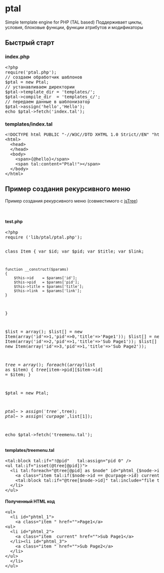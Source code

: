 # ptal
Simple template engine for PHP (TAL based)
Поддерживает циклы, условия, блоковые функции, функции атрибутов и модификаторы


<h2>Быстрый старт</h2>


<h3>
	index.php</h3>
<pre class="brush:php;ruler:true;highlight: [1];">&lt;?php
require(&#39;ptal.php&#39;);
// создаем обработчик шаблонов
$ptal = new Ptal;
// устанавливаем директории
$ptal-&gt;template_dir = &#39;templates/&#39;;
$ptal-&gt;compile_dir  = &#39;templates_c/&#39;;
// передаем данные в шаблонизатор
$ptal-&gt;assign(&#39;hello&#39;,&#39;Hello&#39;);
echo $ptal-&gt;fetch(&#39;index.tal&#39;);
</pre>
<h3>
	templates/index.tal</h3>
<pre class="brush:xml;highlight: [1];">&lt;!DOCTYPE html PUBLIC &quot;-//W3C//DTD XHTML 1.0 Strict//EN&quot; &quot;http://www.w3.org/TR/xhtml1/DTD/xhtml1-strict.dtd&quot;&gt;
&lt;html&gt;
  &lt;head&gt;
  &lt;/head&gt;
  &lt;body&gt;
    &lt;span&gt;{@hello}&lt;/span&gt;
    &lt;span tal:content=&quot;Ptal!&quot;&gt;&lt;/span&gt;
  &lt;/body&gt;
&lt;/html&gt;</pre>

<h2>Пример создания рекурсивного меню</h2>
<p>
	Пример создания рекурсивного меню (совместимого с <a href="http://jstree.com/">jsTree</a>)</p>
<p>
	&nbsp;</p>
<h4>
	test.php</h4>
<pre class="brush:php;highlight: [1];">&lt;?php
require (&#39;lib/ptal/ptal.php&#39;);

class Item
{
    var $id;
    var $pid;
    var $title;
    var $link;
    
    function __construct($params)
    {
        $this->id    = $params['id'];
        $this->pid   = $params['pid'];
        $this->title = $params['title'];
        $this->link  = $params['link'];
    }
}

$list = array();
$list[] = new Item(array('id'=>1,'pid'=>0,'title'=>'Page1'));
$list[] = new Item(array('id'=>2,'pid'=>1,'title'=>'Sub Page1'));
$list[] = new Item(array('id'=>3,'pid'=>1,'title'=>'Sub Page2'));

$tree = array();
foreach ((array)$list as $item)
{
    $tree[$item->pid][$item->id] = $item;
}

$ptal = new Ptal;

$ptal->assign('tree',$tree);
$ptal->assign('curpage',$list[1]);

echo $ptal->fetch('treemenu.tal');
</pre>

<h4>
	templates/treemenu.tal</h4>
<pre class="brush:xml;">&lt;tal:block tal:if=&quot;!@pid&quot;   tal:assign=&quot;pid 0&quot; /&gt;
&lt;ul tal:if=&quot;isset(@tree[@pid])&quot;&gt;
  &lt;li tal:foreach=&quot;@tree[@pid] as $node&quot; id=&quot;phtml_{$node-&gt;id}&quot;&gt;
    &lt;a class=&quot;item tal:if($node-&gt;id == @curpage-&gt;id) current&quot; href=&quot;{$node-&gt;link}&quot;&gt;{$node-&gt;title}&lt;/a&gt;
    &lt;tal:block tal:if=&quot;@tree[$node-&gt;id]&quot; tal:include=&quot;file treemenu.tal;pid {$node-&gt;id};&quot; /&gt;    
  &lt;/li&gt;
&lt;/ul&gt;
</pre>

<h4>
	Полученный HTML код</h4>
<pre class="brush:xml;">&lt;ul&gt;
  &lt;li id=&quot;phtml_1&quot;&gt;
    &lt;a class=&quot;item &quot; href=&quot;&quot;&gt;Page1&lt;/a&gt;  
&lt;ul&gt;
  &lt;li id=&quot;phtml_2&quot;&gt;
    &lt;a class=&quot;item  current&quot; href=&quot;&quot;&gt;Sub Page1&lt;/a&gt;       
  &lt;/li&gt;&lt;li id=&quot;phtml_3&quot;&gt;
    &lt;a class=&quot;item &quot; href=&quot;&quot;&gt;Sub Page2&lt;/a&gt;       
  &lt;/li&gt;
&lt;/ul&gt;     
  &lt;/li&gt;
&lt;/ul&gt;</pre>
<p>
	&nbsp;</p>
